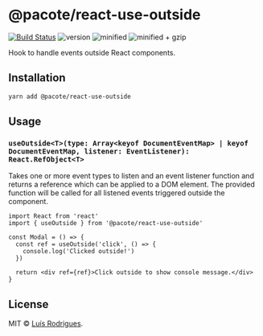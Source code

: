 # @pacote/react-use-outside

[![Build Status](https://travis-ci.org/PacoteJS/pacote.svg?branch=master)](https://travis-ci.org/PacoteJS/pacote)
![version](https://badgen.net/npm/v/@pacote/react-use-outside)
![minified](https://badgen.net/bundlephobia/min/@pacote/react-use-outside)
![minified + gzip](https://badgen.net/bundlephobia/minzip/@pacote/react-use-outside)

Hook to handle events outside React components.

## Installation

```bash
yarn add @pacote/react-use-outside
```

## Usage

### `useOutside<T>(type: Array<keyof DocumentEventMap> | keyof DocumentEventMap, listener: EventListener): React.RefObject<T>`

Takes one or more event types to listen and an event listener function and returns a reference which can be applied to a DOM element. The provided function will be called for all listened events triggered outside the component.

```tsx
import React from 'react'
import { useOutside } from '@pacote/react-use-outside'

const Modal = () => {
  const ref = useOutside('click', () => {
    console.log('Clicked outside!')
  })

  return <div ref={ref}>Click outside to show console message.</div>
}
```

## License

MIT © [Luís Rodrigues](https://goblindegook.com).
